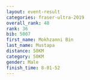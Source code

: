 ```yaml
---
layout: event-result 
categories: fraser-ultra-2019 
overall_rank: 48
rank: 36
bib: 5007
first_name: Mokhzanni Bin
last_name: Mustapa
distance: 50KM
category: 50KM
gender: Male
finish_time: 8-01-52
---
```

